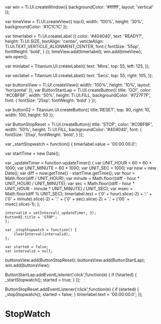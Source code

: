 var win = Ti.UI.createWindow({
	backgroundColor: '#ffffff',
	layout: 'vertical'
});

var timeView = Ti.UI.createView({
	top:0,
	width: '100%',
	height: '30%',
	backgroundColor: '#1C1C1C'
});

var timerlabel = Ti.UI.createLabel ({
	color: '#404040',
	text: 'READY?',
	height: Ti.UI.SIZE,
	textAlign: 'center',
	veticleAlign: Ti.UI.TEXT_VERTICLE_ALIGNMENT_CENTER,
	font:{
		fontSize: '55sp',
		fontWeight: 'bold',
	}
});
	timeView.add(timerlabel);
	win.add(timeView);
	win.open();
	
var minlabel = Titanium.UI.createLabel({
    text: 'Mins',
    top: 55,
    left: 125,
});
 
var seclabel = Titanium.UI.createLabel({
    text: 'Secs',
    top: 55,
    right: 105,
});

var buttonsView = Ti.UI.createView({
	width: '100%',
	height: '10%',
	layout: 'horizontal'
});
var ButtonStartLap = Ti.UI.createButton({
	title: 'GO!',
	color: '#C0BFBF',
	width: '50%',
	height: Ti.UI.FILL,
	backgroundColor: '#727F7F',
	font: {
		fontSize: '25sp',
		fontWeight: 'bold'
	}
});

var button02 = Titanium.UI.createButton({
    title:'RESET',
    top: 90,
    right: 10,
    width: 100,
    height: 50
});

var ButtonStopReset = Ti.UI.createButton({
	title: 'STOP',
	color: '#C0BFBF',
	width: '50%',
	height: Ti.UI.FILL,
	backgroundColor: '#404040',
	font: {
		fontSize: '25sp',
		fontWeight: 'bold',
	}
});

var _startStopwatch = function() {
    timerlabel.value = '00:00:00.0';
 
var startTime = new Date();
 
var _updateTimer = function updateTimer() {
    var UNIT_HOUR = 60 * 60 * 1000;
    var UNIT_MINUTE = 60 * 1000;
    var UNIT_SEC = 1000;
    var now = new Date();
    var diff = now.getTime() - startTime.getTime();
    var hour = Math.floor(diff / UNIT_HOUR);
    var minute = Math.floor((diff - hour * UNIT_HOUR) / UNIT_MINUTE);
    var sec = Math.floor((diff - hour * UNIT_HOUR - minute * UNIT_MINUTE) / UNIT_SEC);
    var msec = Math.floor(diff % UNIT_SEC);
    timerlabel.text = ('0' + hour).slice(-2) + ':' + ('0' + minute).slice(-2) + ':' + ('0' + sec).slice(-2) + '.' + ('00' + msec).slice(-1);
    };
 
    intervalid = setInterval(_updateTimer, 3);
    button02.title = 'STOP';
    };
 
    var _stopStopwatch = function() {
        clearInterval(intervalid);
    };
 
    var started = false;
    var intervalid = null;
buttonsView.add(ButtonStopReset);
buttonsView.add(ButtonStartLap);
win.add(buttonsView);

ButtonStartLap.addEventListener('click',function(e) {
	if (!started) {
		_startStopwatch();
		started = true;
	}
});

ButtonStopReset.addEventListener('click',function(e) {
	if (started) {
		_stopStopwatch();
		started = false;
	}
	timerlabel.text = '00:00:00.0';
});
# StopWatch 
